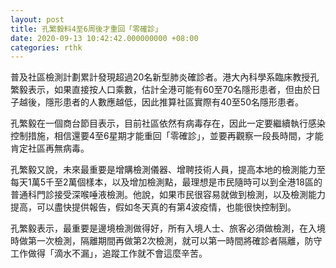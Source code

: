 ```yaml
---
layout: post
title: 孔繁毅料4至6周後才重回「零確診」
date: 2020-09-13 10:42:42.000000000 +08:00
categories: rthk
---
```


普及社區檢測計劃累計發現超過20名新型肺炎確診者。港大內科學系臨床教授孔繁毅表示，如果直接按人口乘數，估計全港可能有60至70名隱形患者，但由於日子越後，隱形患者的人數應越低，因此推算社區實際有40至50名隱形患者。

孔繁毅在一個商台節目表示，目前社區依然有病毒存在，因此一定要繼續執行感染控制措施，相信還要4至6星期才能重回「零確診」，並要再觀察一段長時間，才能肯定社區再無病毒。

孔繁毅又說，未來最重要是增購檢測儀器、增聘技術人員，提高本地的檢測能力至每天1萬5千至2萬個樣本，以及增加檢測點，最理想是市民隨時可以到全港18區的普通科門診接受深喉唾液檢測。他說，如果市民很容易就做到檢測，以及檢測能力提高，可以盡快提供報告，假如冬天真的有第4波疫情，也能很快控制到。

孔繁毅表示，最重要是邊境檢測做得好，所有入境人士、旅客必須做檢測，在入境時做第一次檢測，隔離期間再做第2次檢測，就可以第一時間將確診者隔離，防守工作做得「滴水不漏」，追蹤工作就不會這麼辛苦。
